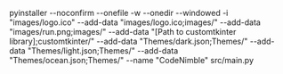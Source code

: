 pyinstaller --noconfirm --onefile -w --onedir --windowed -i "images/logo.ico" --add-data "images/logo.ico;images/" --add-data "images/run.png;images/" --add-data "[Path to customtkinter library];customtkinter/" --add-data "Themes/dark.json;Themes/" --add-data "Themes/light.json;Themes/" --add-data "Themes/ocean.json;Themes/" --name "CodeNimble" src/main.py